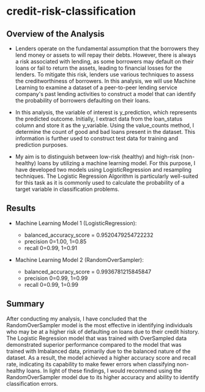 # credit-risk-classification

## Overview of the Analysis
- Lenders operate on the fundamental assumption that the borrowers they lend money or assets to will repay their debts. However, there is always a risk associated with lending, as some borrowers may default on their loans or fail to return the assets, leading to financial losses for the lenders. To mitigate this risk, lenders use various techniques to assess the creditworthiness of borrowers. In this analysis, we will use Machine Learning to examine a dataset of a peer-to-peer lending service company's past lending activities to construct a model that can identify the probability of borrowers defaulting on their loans.

- In this analysis, the variable of interest is y_prediction, which represents the predicted outcome. Initially, I extract data from the loan_status column and store it as the y_variable. Using the value_counts method, I determine the count of good and bad loans present in the dataset. This information is further used to construct test data for training and prediction purposes.

- My aim is to distinguish between low-risk (healthy) and high-risk (non-healthy) loans by utilizing a machine learning model. For this purpose, I have developed two models using LogisticRegression and resampling techniques. The Logistic Regression Algorithm is particularly well-suited for this task as it is commonly used to calculate the probability of a target variable in classification problems.

## Results

- Machine Learning Model 1 (LogisticRegression):

  - balanced_accuracy_score = 0.9520479254722232
  - precision 0=1.00, 1=0.85
  - recall 0=0.99, 1=0.91

- Machine Learning Model 2 (RandomOverSampler):

  - balanced_accuracy_score = 0.9936781215845847
  - precision 0=0.99, 1=0.99
  - recall 0=0.99, 1=0.99

## Summary

After conducting my analysis, I have concluded that the RandomOverSampler model is the most effective in identifying individuals who may be at a higher risk of defaulting on loans due to their credit history. The Logistic Regression model that was trained with OverSampled data demonstrated superior performance compared to the model that was trained with Imbalanced data, primarily due to the balanced nature of the dataset. As a result, the model achieved a higher accuracy score and recall rate, indicating its capability to make fewer errors when classifying non-healthy loans. In light of these findings, I would recommend using the RandomOverSampler model due to its higher accuracy and ability to identify classification errors.
